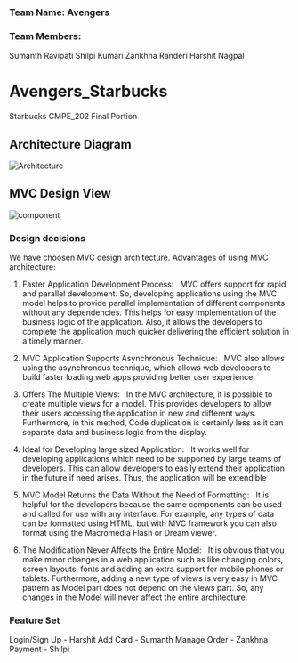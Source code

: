 ### Team Name: Avengers
### Team Members:
Sumanth Ravipati
Shilpi Kumari
Zankhna Randeri
Harshit Nagpal

# Avengers_Starbucks
Starbucks CMPE_202 Final Portion


## Architecture Diagram

![Architecture](https://user-images.githubusercontent.com/42687329/57512590-e99a4680-72c0-11e9-8283-c7317783fcf9.png)

## MVC Design View

![component](https://user-images.githubusercontent.com/42687329/57514346-2405e280-72c5-11e9-9782-35c866bee80e.png)

### Design decisions

We have choosen MVC design architecture. Advantages of using MVC architecture:
 
1. Faster Application Development Process:
 
MVC offers support for rapid and parallel development. So, developing applications using the MVC model helps to provide parallel implementation of different components without any dependencies. This helps for easy implementation of the business logic of the application. Also, it allows the developers to complete the application much quicker delivering the efficient solution in a timely manner.
 
2. MVC Application Supports Asynchronous Technique:
 
MVC also allows using the asynchronous technique, which allows web developers to build faster loading web apps providing better user experience.
 
3. Offers The Multiple Views:
 
In the MVC architecture, it is possible to create multiple views for a model. This provides developers to allow their users accessing the application in new and different ways. Furthermore, in this method, Code duplication is certainly less as it can separate data and business logic from the display.
 
4. Ideal for Developing large sized Application:
 
It works well for developing applications which need to be supported by large teams of developers. This can allow developers to easily extend their application in the future if need arises. Thus, the application will be extendible 

5. MVC Model Returns the Data Without the Need of Formatting:
 
It is helpful for the developers because the same components can be used and called for use with any interface. For example, any types of data can be formatted using HTML, but with MVC framework you can also format using the Macromedia Flash or Dream viewer.
 
6. The Modification Never Affects the Entire Model:
 
It is obvious that you make minor changes in a web application such as like changing colors, screen layouts, fonts and adding an extra support for mobile phones or tablets. Furthermore, adding a new type of views is very easy in MVC pattern as Model part does not depend on the views part. So, any changes in the Model will never affect the entire architecture.

### Feature Set

  Login/Sign Up - Harshit
	Add Card - Sumanth
	Manage Order - Zankhna
	Payment - Shilpi

